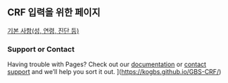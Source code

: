 ## CRF 입력을 위한 페이지  

[기본 사항(성, 연령, 진단 등)](https://airtable.com/shrlrkom07zUcJrzi)  

### Support or Contact

Having trouble with Pages? Check out our [documentation](https://docs.github.com/categories/github-pages-basics/) or [contact support](https://support.github.com/contact) and we’ll help you sort it out.
](https://kogbs.github.io/GBS-CRF/)
